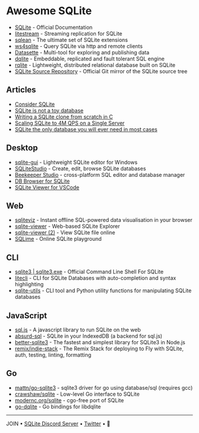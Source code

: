 # Awesome SQLite

- [SQLite](https://sqlite.org/doclist.html) - Official Documentation
- [litestream](https://github.com/benbjohnson/litestream) - Streaming replication for SQLite
- [sqlean](https://github.com/nalgeon/sqlean) - The ultimate set of SQLite extensions
- [ws4sqlite](https://github.com/proofrock/ws4sqlite) - Query SQLite via http and remote clients
- [Datasette](https://datasette.io) - Multi-tool for exploring and publishing data
- [dqlite](https://github.com/canonical/dqlite) - Embeddable, replicated and fault tolerant SQL engine
- [rqlite](https://github.com/rqlite/rqlite) - Lightweight, distributed relational database built on SQLite
- [SQLite Source Repository](https://github.com/sqlite/sqlite) - Official Git mirror of the SQLite source tree

## Articles

- [Consider SQLite](https://blog.wesleyac.com/posts/consider-sqlite)
- [SQLite is not a toy database](https://antonz.org/sqlite-is-not-a-toy-database/)
- [Writing a SQLite clone from scratch in C](https://cstack.github.io/db_tutorial/)
- [Scaling SQLite to 4M QPS on a Single Server](https://blog.expensify.com/2018/01/08/scaling-sqlite-to-4m-qps-on-a-single-server/)
- [SQLite the only database you will ever need in most cases](https://www.unixsheikh.com/articles/sqlite-the-only-database-you-will-ever-need-in-most-cases.html)

## Desktop

- [sqlite-gui](https://github.com/little-brother/sqlite-gui) - Lightweight SQLite editor for Windows
- [SQLiteStudio](https://sqlitestudio.pl) - Create, edit, browse SQLite databases
- [Beekeeper Studio](https://www.beekeeperstudio.io) - cross-platform SQL editor and database manager
- [DB Browser for SQLite](https://sqlitebrowser.org)
- [SQLite Viewer for VSCode](https://marketplace.visualstudio.com/items?itemName=qwtel.sqlite-viewer)

## Web

- [sqliteviz](https://github.com/lana-k/sqliteviz) - Instant offline SQL-powered data visualisation in your browser
- [sqlite-viewer](https://sqliteviewer.app) - Web-based SQLite Explorer
- [sqlite-viewer (2)](https://inloop.github.io/sqlite-viewer/) - View SQLite file online
- [SQLime](https://sqlime.org) - Online SQLite playground

## CLI

- [sqlite3 | sqlite3.exe](https://sqlite.org/cli.html) - Official Command Line Shell For SQLite
- [litecli](https://github.com/dbcli/litecli) - CLI for SQLite Databases with auto-completion and syntax highlighting
- [sqlite-utils](https://sqlite-utils.datasette.io/) - CLI tool and Python utility functions for manipulating SQLite databases

## JavaScript

- [sql.js](https://github.com/sql-js/sql.js) - A javascript library to run SQLite on the web
- [absurd-sql](https://github.com/jlongster/absurd-sql) - SQLite in your IndexedDB (a backend for sql.js)
- [better-sqlite3](https://github.com/JoshuaWise/better-sqlite3) - The fastest and simplest library for SQLite3 in Node.js
- [remix/indie-stack](https://github.com/remix-run/indie-stack) - The Remix Stack for deploying to Fly with SQLite, auth, testing, linting, formatting

## Go

- [mattn/go-sqlite3](https://github.com/mattn/go-sqlite3) - sqlite3 driver for go using database/sql (requires gcc)
- [crawshaw/sqlite](https://github.com/crawshaw/sqlite) - Low-level Go interface to SQLite
- [modernc.org/sqlite](https://pkg.go.dev/modernc.org/sqlite) - cgo-free port of SQLite
- [go-dqlite](https://github.com/canonical/go-dqlite) - Go bindings for libdqlite

---

JOIN • [SQLite Discord Server](https://discord.gg/JzzxztXY6z) • [Twitter](https://twitter.com/SQLsite) • 🌻
